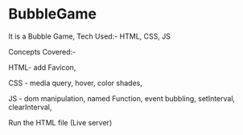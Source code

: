 # BubbleGame
It is a Bubble Game, Tech Used:- HTML, CSS, JS

Concepts Covered:- 

HTML- add Favicon,

CSS - media query, hover, color shades,

JS - dom manipulation, named Function, event bubbling, setInterval, clearInterval, 

Run the HTML file (Live server)
